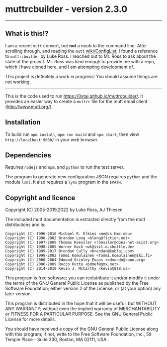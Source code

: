 # muttrcbuilder - version 2.3.0
---

## What is this!?

I am a recent `mutt` convert, but **not** a noob to the command line. After scrolling through, and reading the `mutt`
[wiki/ConfigList](https://gitlab.com/muttmua/mutt/-/wikis/ConfigList), I found a reference to `muttrcbuilder` by Luke
Ross. I reached out to Mr. Ross to ask about the state of the project. Mr. Ross was kind enough to provide me with a
repo, which I have cloned here, and I am attempting development of.

This project is definitely a work in progress! You should assume things are not working.

---
This is the code used to run <https://0xtaj.github.io/muttrcbuilder/>. It provides an easier way to create a `muttrc` file
for the mutt email client.
(<http://www.mutt.org/>).

## Installation

To build run `npm install`, `npm run build` and `npm start`, then view
`http://localhost:9000/` in your web browser.

## Dependencies

Requires `nodejs` and `npm`, and `python` to run the test server.

The program to generate new configuration JSON requires `python` and the
module `lxml`.  It also requires a `lynx` program in the `$PATH`.

## Copyright and licence

Copyright (C) 2005-2019,2022 by Luke Ross, AJ Thiesen

The included mutt documentation is extracted directly from the mutt distributions and is:

    Copyright (C) 1996-2016 Michael R. Elkins <me@cs.hmc.edu>
    Copyright (C) 1996-2002 Brandon Long <blong@fiction.net>
    Copyright (C) 1997-2009 Thomas Roessler <roessler@does-not-exist.org>
    Copyright (C) 1998-2005 Werner Koch <wk@isil.d.shuttle.de>
    Copyright (C) 1999-2017 Brendan Cully <brendan@kublai.com>
    Copyright (C) 1999-2002 Tommi Komulainen <Tommi.Komulainen@iki.fi>
    Copyright (C) 2000-2004 Edmund Grimley Evans <edmundo@rano.org>
    Copyright (C) 2006-2009 Rocco Rutte <pdmef@gmx.net>
    Copyright (C) 2014-2019 Kevin J. McCarthy <kevin@8t8.us>

This program is free software; you can redistribute it and/or modify
it under the terms of the GNU General Public License as published by
the Free Software Foundation; either version 2 of the License, or
(at your option) any later version.

This program is distributed in the hope that it will be useful,
but WITHOUT ANY WARRANTY; without even the implied warranty of
MERCHANTABILITY or FITNESS FOR A PARTICULAR PURPOSE.  See the
GNU General Public License for more details.

You should have received a copy of the GNU General Public License
along with this program; if not, write to the Free Software
Foundation, Inc., 59 Temple Place - Suite 330, Boston, MA  02111, USA.
